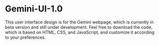 # Gemini-UI-1.0
This user interface design is for the Gemini webpage, which is currently in beta version and still under development. Feel free to download the code, which is based on HTML, CSS, and JavaScript, and customize it according to your preferences.
